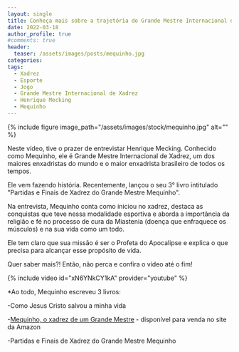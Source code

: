 ```yaml
---
layout: single
title: Conheça mais sobre a trajetória do Grande Mestre Internacional de Xadrez, Henrique Mecking, o "Mequinho"
date: 2022-03-18
author_profile: true
#comments: true
header:
  teaser: /assets/images/posts/mequinho.jpg
categories:
tags:
  - Xadrez
  - Esporte
  - Jogo
  - Grande Mestre Internacional de Xadrez
  - Henrique Mecking
  - Mequinho
---
```


{% include figure image_path="/assets/images/stock/mequinho.jpg" alt=""  %}

Neste vídeo, tive o prazer de entrevistar Henrique Mecking. Conhecido como Mequinho, ele é Grande Mestre Internacional de Xadrez, um dos maiores enxadristas do mundo e o maior enxadrista brasileiro de todos os tempos.

Ele vem fazendo história. Recentemente, lançou o seu 3° livro intitulado "Partidas e Finais de Xadrez do Grande Mestre Mequinho".

Na entrevista, Mequinho conta como iniciou no xadrez, destaca as conquistas que teve nessa modalidade esportiva e aborda a importância da religião e fé no processo de cura da  Miastenia (doença que enfraquece os músculos) e na sua vida como um todo.

Ele tem claro que sua missão é ser o Profeta do Apocalipse e explica o que precisa para alcançar esse propósito de vida.

Quer saber mais?! Então, não perca e confira o vídeo até o fim!

{% include video id="xN6YNkCY1kA" provider="youtube" %}


*Ao todo, Mequinho escreveu 3 livros:

-Como Jesus Cristo salvou a minha vida

-[Mequinho, o xadrez de um Grande Mestre]( https://amzn.to/3s1UMZ5 ) - disponível para venda no site da Amazon

-Partidas e Finais de Xadrez do Grande Mestre Mequinho
